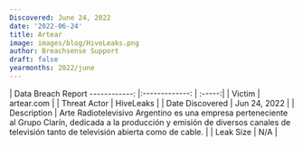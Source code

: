```yaml
---
Discovered: June 24, 2022
date: '2022-06-24'
title: Artear
image: images/blog/HiveLeaks.png
author: Breachsense Support
draft: false
yearmonths: 2022/june
---
```



| Data Breach Report
------------:     |:-------------:    | :-----:|
| Victim      | artear.com      | 
| Threat Actor      | HiveLeaks      | 
| Date Discovered      | Jun 24, 2022      | 
| Description      | Arte Radiotelevisivo Argentino es una empresa perteneciente al Grupo Clarín, dedicada a la producción y emisión de diversos canales de televisión tanto de televisión abierta como de cable.       | 
| Leak Size      | N/A      | 

